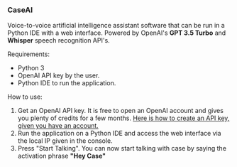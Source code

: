 ### CaseAI
Voice-to-voice artificial intelligence assistant software that can be run in a Python IDE with a web interface. Powered by OpenAI's **GPT 3.5 Turbo** and **Whisper** speech recognition API's. 

Requirements:

- Python 3
- OpenAI API key by the user.
- Python IDE to run the application.

How to use:

1. Get an OpenAI API key. It is free to open an OpenAI account and gives you plenty of credits for a few months. [Here is how to create an API key, given you have an account.](https://help.openai.com/en/articles/4936850-where-do-i-find-my-api-key)
2. Run the application on a Python IDE and access the web interface via the local IP given in the console.
3. Press "Start Talking". You can now start talking with case by saying the activation phrase **"Hey Case"**
